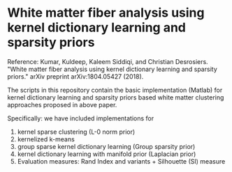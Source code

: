 # White matter fiber analysis using kernel dictionary learning and sparsity priors

Reference: Kumar, Kuldeep, Kaleem Siddiqi, and Christian Desrosiers. "White matter fiber analysis using kernel dictionary learning and sparsity priors." arXiv preprint arXiv:1804.05427 (2018).

The scripts in this repository contain the basic implementation (Matlab) for kernel dictionary learning and sparsity priors based white matter clustering approaches proposed in above paper. 

 Specifically: we have included implementations for 
 1) kernel sparse clustering (L-0 norm prior) 
 2) kernelized k-means 
 3) group sparse kernel dictionary learning (Group sparsity prior)
 4) kernel dictionary learning with manifold prior (Laplacian prior)
 5) Evaluation measures: Rand Index and variants + Silhouette (SI) measure
